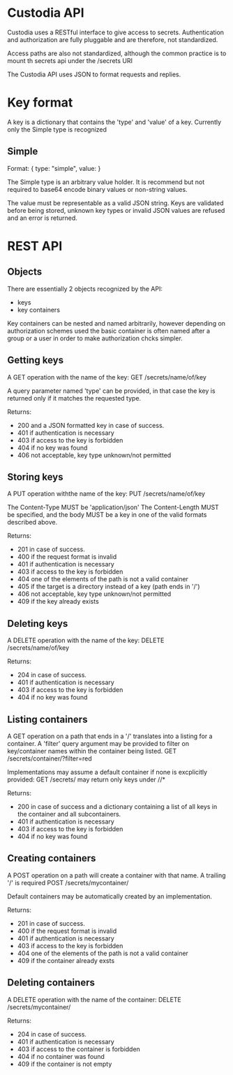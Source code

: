 Custodia API
============

Custodia uses a RESTful interface to give access to secrets.
Authentication and authorization are fully pluggable and are
therefore, not standardized.

Access paths are also not standardized, although the common practice
is to mount th secrets api under the /secrets URI

The Custodia API uses JSON to format requests and replies.

Key format
==========

A key is a dictionary that contains the 'type' and 'value' of a key.
Currently only the Simple type is recognized


Simple
------

Format:
 { type: "simple", value: <arbitrary> }

The Simple type is an arbitrary value holder. It is recommend but not
required to base64 encode binary values or non-string values.

The value must be representable as a valid JSON string. Keys are
validated before being stored, unknown key types or invalid JSON values
are refused and an error is returned.



REST API
========

Objects
-------

There are essentially 2 objects recognized by the API:
- keys
- key containers

Key containers can be nested and named arbitrarily, however depending on
authorization schemes used the basic container is often named after a group or
a user in order to make authorization chcks simpler.


Getting keys
------------

A GET operation with the name of the key:
GET /secrets/name/of/key

A query parameter named 'type' can be provided, in that case the key is
returned only if it matches the requested type.

Returns:
- 200 and a JSON formatted key in case of success.
- 401 if authentication is necessary
- 403 if access to the key is forbidden
- 404 if no key was found
- 406 not acceptable, key type unknown/not permitted


Storing keys
------------

A PUT operation withthe name of the key:
PUT /secrets/name/of/key

The Content-Type MUST be 'application/json'
The Content-Length MUST be specified, and the body MUST be
a key in one of the valid formats described above.

Returns:
- 201 in case of success.
- 400 if the request format is invalid
- 401 if authentication is necessary
- 403 if access to the key is forbidden
- 404 one of the elements of the path is not a valid container
- 405 if the target is a directory instead of a key (path ends in '/')
- 406 not acceptable, key type unknown/not permitted
- 409 if the key already exists


Deleting keys
-------------

A DELETE operation with the name of the key:
DELETE /secrets/name/of/key

Returns:
- 204 in case of success.
- 401 if authentication is necessary
- 403 if access to the key is forbidden
- 404 if no key was found


Listing containers
------------------

A GET operation on a path that ends in a '/' translates into
a listing for a container.
A 'filter' query argument may be provided to filter on key/container
names within the container being listed.
GET /secrets/container/?filter=red

Implementations may assume a default container if none is excplicitly
provided: GET /secrets/ may return only keys under /<user-default>/*

Returns:
- 200 in case of success and a dictionary containing a list of all keys
  in the container and all subcontainers.
- 401 if authentication is necessary
- 403 if access to the key is forbidden
- 404 if no key was found


Creating containers
-------------------

A POST operation on a path will create a container with that name.
A trailing '/' is required
POST /secrets/mycontainer/

Default containers may be automatically created by an implementation.

Returns:
- 201 in case of success.
- 400 if the request format is invalid
- 401 if authentication is necessary
- 403 if access to the key is forbidden
- 404 one of the elements of the path is not a valid container
- 409 if the container already exsts


Deleting containers
-------------------

A DELETE operation with the name of the container:
DELETE /secrets/mycontainer/

Returns:
- 204 in case of success.
- 401 if authentication is necessary
- 403 if access to the container is forbidden
- 404 if no container was found
- 409 if the container is not empty
